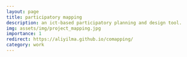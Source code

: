 ```yaml
---
layout: page
title: participatory mapping
description: an ict-based participatory planning and design tool.
img: assets/img/project_mapping.jpg
importance: 1
redirect: https://aliyilma.github.io/comapping/
category: work
---
```

